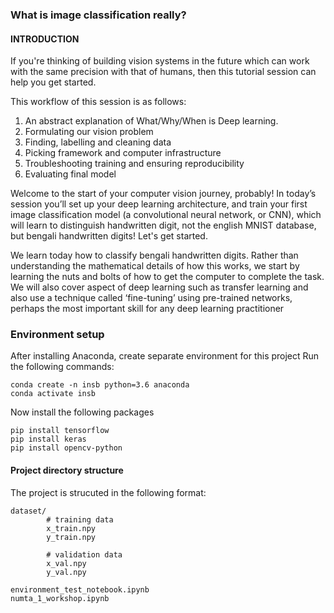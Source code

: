 ### What is image classification really?


#### INTRODUCTION

If you're thinking of building vision systems in the future which can work with the same precision with that of humans,
then this tutorial session can help you get started.

This workflow of this session is as follows:

1. An abstract explanation of What/Why/When is Deep learning.
2. Formulating our vision problem
3. Finding, labelling and cleaning data
4. Picking framework and computer infrastructure
5. Troubleshooting training and ensuring reproducibility
6. Evaluating final model


Welcome to the start of your computer vision journey, probably! In today’s session you’ll set up your deep learning architecture,
and train your first image classification model (a convolutional neural network, or CNN), which will learn to distinguish handwritten digit, not the english MNIST database, but bengali handwritten digits! Let's get started.  

We learn today how to classify bengali handwritten digits. Rather than understanding the mathematical details of how this works, we start by learning the nuts and bolts of how to get the computer to complete the task. We will also cover aspect of deep learning such as transfer learning and also use a technique called ‘fine-tuning’ using pre-trained networks, perhaps the most important skill for any deep learning practitioner

### Environment setup

After installing Anaconda, create separate environment for this project
Run the following commands:

``` 
conda create -n insb python=3.6 anaconda
conda activate insb
```

Now install the following packages

```
pip install tensorflow
pip install keras
pip install opencv-python
```


#### Project directory structure

The project is strucuted in the following format:

```
dataset/
        # training data
        x_train.npy
        y_train.npy
        
        # validation data
        x_val.npy
        y_val.npy

environment_test_notebook.ipynb
numta_1_workshop.ipynb
```
